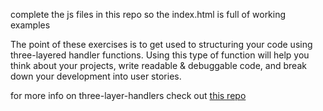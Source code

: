 complete the js files in this repo so the index.html is full of working examples

The point of these exercises is to get used to structuring your code using three-layered handler functions.  Using this type of function will help you think about your projects, write readable & debuggable code, and break down your development into user stories.

for more info on three-layer-handlers check out [this repo](https://github.com/janke-learning/three-layer-handers)
